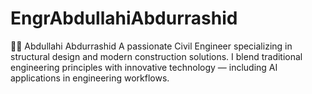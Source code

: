 # EngrAbdullahiAbdurrashid
👷‍♂️ Abdullahi Abdurrashid A passionate Civil Engineer specializing in structural design and modern construction solutions. I blend traditional engineering principles with innovative technology — including AI applications in engineering workflows.
